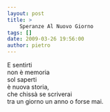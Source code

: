 ```yaml
---
layout: post
title: >
    Speranze Al Nuovo Giorno
tags: []
date: 2009-03-26 19:56:00
author: pietro
---
```

E sentirti<br/>non è memoria<br/>sol saperti<br/>è nuova storia,<br/>che chissà se scriverai<br/>tra un giorno un anno o forse mai.
